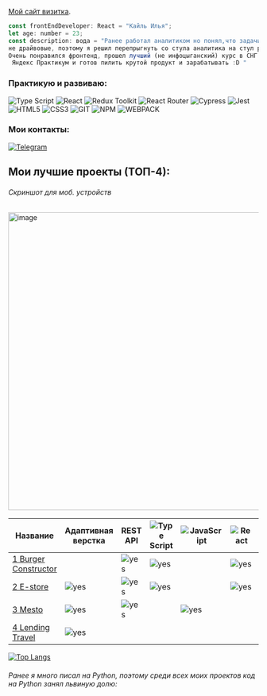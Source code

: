 [Мой сайт визитка](https://kaililya.github.io/web-porfolio/).

```javascript
const frontEndDeveloper: React = "Кайль Илья";
let age: number = 23;
const description: вода = "Ранее работал аналитиком но понял,что задачи которые решает данный специалист
не драйвовые, поэтому я решил перепрыгнуть со стула аналитика на стул разработчика.
Очень понравился фронтенд, прошел лучший (не инфоцыганский) курс в СНГ «Фронтенд-разработчик» Bootcamp от
 Яндекс Практикум и готов пилить крутой продукт и зарабатывать :D "

```
### Практикую и развиваю:
  
![Type Script](https://img.shields.io/badge/-TypeScript-000?logo=typescript&logoColor=3178C6&style=flat)
![React](https://img.shields.io/badge/-React-000?&logo=React)
![Redux Toolkit](https://img.shields.io/badge/-ReduxToolkit-000?logo=Redux&logoColor=764ABC&style=flat)
![React Router](https://img.shields.io/badge/-ReactRouter-000?logo=reactrouter&logoColor=CA4245&style=flat)
![Cypress](https://img.shields.io/badge/-Cypress-000?logo=cypress&logoColor=fff&style=flat)
![Jest](https://img.shields.io/badge/-Jest-000?logo=jest&logoColor=red&style=flat)
![HTML5](https://img.shields.io/badge/-HTML5-000?&logo=HTML5)
![CSS3](https://img.shields.io/badge/-CSS3-000?&logo=CSS3)
![GIT](https://img.shields.io/badge/-GIT-000?&logo=GIT)
![NPM](https://img.shields.io/badge/-NPM-000?logo=npm&logoColor=CC3534&style=flat)
![WEBPACK](https://img.shields.io/badge/-WEBPACK-000?&logo=WEBPACK)

	
### Мои контакты:	
[![Telegram](https://img.shields.io/badge/-Telegram-090909?style=for-the-badge&logo=telegram&logoColor=4F7DB3)](https://t.me/ilya_kail)	

## Мои лучшие проекты (ТОП-4):
###### Скриншот для моб. устройств
<img width="600" alt="image" src="https://github.com/kaililya/kaililya/assets/95302273/c83a5de2-f37b-4eb2-ab35-31c8c488a420">

| Название | Адаптивная верстка | REST API | ![Type Script](https://img.shields.io/badge/-TypeScript-000?logo=typescript&logoColor=3178C6&style=flat) | ![JavaScript](https://img.shields.io/badge/-JavaScript-000?logo=javaScript&logoColor=yellow&style=flat) | ![React](https://img.shields.io/badge/-React-000?&logo=React) | ![Redux Toolkit](https://img.shields.io/badge/-ReduxToolkit-000?logo=Redux&logoColor=764ABC&style=flat) | ![React Router](https://img.shields.io/badge/-ReactRouter-000?logo=reactrouter&logoColor=CA4245&style=flat) | ![Cypress](https://img.shields.io/badge/-Cypress-000?logo=cypress&logoColor=fff&style=flat) | ![Jest](https://img.shields.io/badge/-Jest-000?logo=jest&logoColor=red&style=flat) | ![GIT](https://img.shields.io/badge/-GIT-000?&logo=GIT) | 
|---|---|---|---|---|---|-----|-----|----|---|---|
| [1 Burger Constructor](https://github.com/kaililya/react-stellar-burger)|   | ![yes](https://img.shields.io/badge/-Yes-000?color=40c32b)| ![yes](https://img.shields.io/badge/-Yes-000?color=40c32b) |   | ![yes](https://img.shields.io/badge/-Yes-000?color=40c32b)  |  ![yes](https://img.shields.io/badge/-Yes-000?color=40c32b) |   ![yes](https://img.shields.io/badge/-Yes-000?color=40c32b)  |   ![yes](https://img.shields.io/badge/-Yes-000?color=40c32b)  |  ![yes](https://img.shields.io/badge/-Yes-000?color=40c32b)  |  ![yes](https://img.shields.io/badge/-Yes-000?color=40c32b) | 
| [2 E-store](https://github.com/kaililya/react-e-store)| ![yes](https://img.shields.io/badge/-Yes-000?color=40c32b)  | ![yes](https://img.shields.io/badge/-Yes-000?color=40c32b)|![yes](https://img.shields.io/badge/-Yes-000?color=40c32b)  |   |  ![yes](https://img.shields.io/badge/-Yes-000?color=40c32b) |  ![yes](https://img.shields.io/badge/-Yes-000?color=40c32b) |   ![yes](https://img.shields.io/badge/-Yes-000?color=40c32b)  |     |    |  ![yes](https://img.shields.io/badge/-Yes-000?color=40c32b) | 
| [3 Mesto](https://github.com/kaililya/mesto-project-bootcamp)|  ![yes](https://img.shields.io/badge/-Yes-000?color=40c32b) | ![yes](https://img.shields.io/badge/-Yes-000?color=40c32b) | |  ![yes](https://img.shields.io/badge/-Yes-000?color=40c32b) |   |   |     |     |    |  ![yes](https://img.shields.io/badge/-Yes-000?color=40c32b) | 
| [4 Lending Travel](https://github.com/kaililya/russian-travel-bootcamp)| ![yes](https://img.shields.io/badge/-Yes-000?color=40c32b)  | |  |   |   |   |     |     |    |   | 




[![Top Langs](https://github-readme-stats.vercel.app/api/top-langs/?username=kaililya&hide_progress=true&theme=codeSTACKr&layout=compact&lang=ru)](https://github.com/anuraghazra/github-readme-stats)
###### Ранее я много писал на Python, поэтому среди всех моих проектов код на Python занял львиную долю:
</div>



